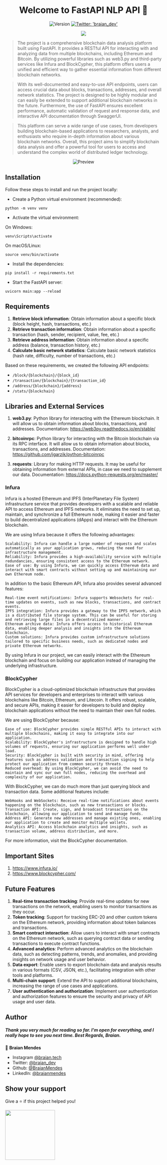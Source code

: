 <h1 align="center">Welcome to FastAPI NLP API 👋</h1>
<p align="center">
  <img alt="Version" src="https://img.shields.io/badge/version-0.1.0-blue.svg?cacheSeconds=2592000" />
  <a href="https://twitter.com/braian_dev" target="_blank">
    <img alt="Twitter: 'braian_dev'" src="https://img.shields.io/twitter/follow/braian_dev.svg?style=social" />
  </a>
</p>

<p align="center">
  <img src="https://img.shields.io/badge/Made%20With-FastAPI-009688?logo=fastapi&style=for-the-badge">
</p>

> The project is a comprehensive blockchain data analysis platform built using FastAPI. It provides a RESTful API for interacting with and analyzing data from multiple blockchains, including Ethereum and Bitcoin. By utilizing powerful libraries such as web3.py and third-party services like Infura and BlockCypher, this platform offers users a unified and efficient way to gather essential information from different blockchain networks.

> With its well-documented and easy-to-use API endpoints, users can access crucial data about blocks, transactions, addresses, and overall network statistics. The project is designed to be highly modular and can easily be extended to support additional blockchain networks in the future. Furthermore, the use of FastAPI ensures excellent performance, automatic validation of request and response data, and interactive API documentation through SwaggerUI.

> This platform can serve a wide range of use cases, from developers building blockchain-based applications to researchers, analysts, and enthusiasts who require in-depth information about various blockchain networks. Overall, this project aims to simplify blockchain data analysis and offer a powerful tool for users to access and understand the complex world of distributed ledger technology.

<p align="center">
  <img src="img.png" alt="Preview">
</p>

<h2>Installation</h2>

Follow these steps to install and run the project locally:


* Create a Python virtual environment (recommended):

```
python -m venv venv
```

* Activate the virtual environment:

On Windows:

```
venv\Scripts\activate
```

On macOS/Linux:

```
source venv/bin/activate
```

  * Install the dependencies:

``` 
pip install -r requirements.txt
``` 

* Start the FastAPI server:

```
uvicorn main:app --reload
```

## Requirements

1. **Retrieve block information**: Obtain information about a specific block (block height, hash, transactions, etc.)
2. **Retrieve transaction information**: Obtain information about a specific transaction (hash, sender, recipient, value, fee, etc.)
3. **Retrieve address information**: Obtain information about a specific address (balance, transaction history, etc.)
4. **Calculate basic network statistics**: Calculate basic network statistics (hash rate, difficulty, number of transactions, etc.)

Based on these requirements, we created the following API endpoints:

- `/block/{blockchain}/{block_id}`
- `/transaction/{blockchain}/{transaction_id}`
- `/address/{blockchain}/{address}`
- `/stats/{blockchain}`

## Libraries and External Services

1. **web3.py**: Python library for interacting with the Ethereum blockchain. It will allow us to obtain information about blocks, transactions, and addresses.
   Documentation: https://web3py.readthedocs.io/en/stable/

2. **bitcoinrpc**: Python library for interacting with the Bitcoin blockchain via its RPC interface. It will allow us to obtain information about blocks, transactions, and addresses.
   Documentation: https://github.com/jgarzik/python-bitcoinrpc

3. **requests**: Library for making HTTP requests. It may be useful for obtaining information from external APIs, in case we need to supplement our data.
   Documentation: https://docs.python-requests.org/en/master/

### Infura

Infura is a hosted Ethereum and IPFS (InterPlanetary File System) infrastructure service that provides developers with a scalable and reliable API to access Ethereum and IPFS networks. It eliminates the need to set up, maintain, and synchronize a full Ethereum node, making it easier and faster to build decentralized applications (dApps) and interact with the Ethereum blockchain.

We are using Infura because it offers the following advantages:

    Scalability: Infura can handle a large number of requests and scales automatically as your application grows, reducing the need for infrastructure management.
    Reliability: Infura provides a high-availability service with multiple redundancies, ensuring consistent access to the Ethereum network.
    Ease of use: By using Infura, we can quickly access Ethereum data and interact with smart contracts without setting up and maintaining our own Ethereum node.

In addition to the basic Ethereum API, Infura also provides several advanced features:

    Real-time event notifications: Infura supports Websockets for real-time updates on events, such as new blocks, transactions, and contract events.
    IPFS integration: Infura provides a gateway to the IPFS network, which is a distributed file storage system. This can be useful for storing and retrieving large files in a decentralized manner.
    Ethereum archive data: Infura offers access to historical Ethereum data, enabling deeper analysis and insights into the Ethereum blockchain.
    Custom solutions: Infura provides custom infrastructure solutions tailored to specific business needs, such as dedicated nodes and private Ethereum networks.

By using Infura in our project, we can easily interact with the Ethereum blockchain and focus on building our application instead of managing the underlying infrastructure.

### BlockCypher

BlockCypher is a cloud-optimized blockchain infrastructure that provides API services for developers and enterprises to interact with various blockchains like Bitcoin, Ethereum, and Litecoin. It offers robust, scalable, and secure APIs, making it easier for developers to build and deploy blockchain applications without the need to maintain their own full nodes.

We are using BlockCypher because:

    Ease of use: BlockCypher provides simple RESTful APIs to interact with multiple blockchains, making it easy to integrate into our application.
    Scalability: BlockCypher's infrastructure is designed to handle high volumes of requests, ensuring our application performs well under load.
    Security: BlockCypher is built with security in mind, offering features such as address validation and transaction signing to help protect our application from common security threats.
    Reduced overhead: By using BlockCypher, we can avoid the need to maintain and sync our own full nodes, reducing the overhead and complexity of our application.

With BlockCypher, we can do much more than just querying block and transaction data. Some additional features include:

    WebHooks and WebSockets: Receive real-time notifications about events happening on the blockchain, such as new transactions or blocks.
    Transaction API: Create, sign, and broadcast transactions on the blockchain, allowing our application to send and manage funds.
    Address API: Generate new addresses and manage existing ones, enabling our application to create and monitor multiple wallets.
    Analytics API: Access blockchain analytics and insights, such as transaction volume, address distribution, and more.

For more information, visit the BlockCypher documentation.

## Important Sites
1. https://www.infura.io/
2. https://www.blockcypher.com/

## Future Features

1. **Real-time transaction tracking**: Provide real-time updates for new transactions on the network, enabling users to monitor transactions as they occur.
2. **Token tracking**: Support for tracking ERC-20 and other custom tokens on the Ethereum network, providing information about token balances and transactions.
3. **Smart contract interaction**: Allow users to interact with smart contracts on the Ethereum network, such as querying contract data or sending transactions to execute contract functions.
4. **Advanced analytics**: Perform advanced analytics on the blockchain data, such as detecting patterns, trends, and anomalies, and providing insights on network usage and user behavior.
5. **Data export**: Enable users to export blockchain data and analysis results in various formats (CSV, JSON, etc.), facilitating integration with other tools and platforms.
6. **Multi-chain support**: Extend the API to support additional blockchains, increasing the range of use cases and applications.
7. **User authentication and authorization**: Implement user authentication and authorization features to ensure the security and privacy of API usage and user data.

## Author

<h5>Thank you very much for reading so far. I'm open for everything, and I really hope to see you next time. Best Regards, Braian.</h5>

👤 **Braian Mendes**

* Instagram [@braian.tech](https://www.instagram.com/braian.tech)
* Twitter: [@braian_dev](https://twitter.com/braian_dev)
* Github: [@BraianMendes](https://github.com/BraianMendes)
* LinkedIn: [@braianmendes](https://linkedin.com/in/braianmendes)

## Show your support

Give a ⭐️ if this project helped you!

<a href="https://www.patreon.com/braian_dev">
  <img src="https://c5.patreon.com/external/logo/become_a_patron_button@2x.png" width="160">
</a>